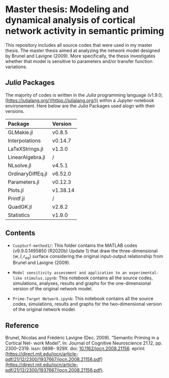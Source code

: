 # Master thesis: Modeling and dynamical analysis of cortical network activity in semantic priming

This repository includes all source codes that were used in my master thesis. The master thesis aimed at analyzing the network model designed by Brunel and Lavigne (2009). More specifically, the thesis investigates whether that model is sensitive to parameters and/or transfer function variations.

## *Julia* Packages
The majority of codes is written in the *Julia* programming language (v1.9.0; [https://julialang.org/](https://julialang.org/)) within a *Jupyter* notebook environement. Here below are the *Julia* Packages used alogn with their versions.

Package            | Version
:------------------|:--------
GLMakie.jl         | v0.8.5
Interpolations     | v0.14.7
LaTeXStrings.jl    | v1.3.0
LinearAlgebra.jl   | /
NLsolve.jl         | v4.5.1
OrdinaryDiffEq.jl  | v6.52.0   
Parameters.jl      | v0.12.3  
Plots.jl           | v1.38.14
Printf.jl          | /
QuadGK.jl          | v2.8.2 
Statistics         | v1.9.0

## Contents
- `CuspSurf-method1/`: This folder contains the MATLAB codes (v9.9.0.1495850 (R2020b) Update 1) that draw the three-dimensional $(w, I, r_{eq})$ surface
considering the original input-output relationship from Brunel and Lavigne (2009).

- `Model sensitivity assessment and application to an experimental-like stimulus.ipynb`: This notebook contains all the source codes, simulations, analyses, results and graphs for the one-dimensional version of the original network model.

- `Prime-Target Network.ipynb`: This notebook contains all the source codes, simulations, results and graphs for the two-dimensional version of the original network model. 

## Reference
Brunel, Nicolas and Frédéric Lavigne (Dec. 2009). “Semantic Priming in a Cortical Net-
work Model”. In: Journal of Cognitive Neuroscience 21.12, pp. 2300–2319. issn: 0898-
929X. doi: [10.1162/jocn.2008.21156](https://doi.org/10.1162/jocn.2008.21156). eprint: [https://direct.mit.edu/jocn/article-pdf/21/12/2300/1937667/jocn.2008.21156.pdf](https://direct.mit.edu/jocn/article-pdf/21/12/2300/1937667/jocn.2008.21156.pdf).
